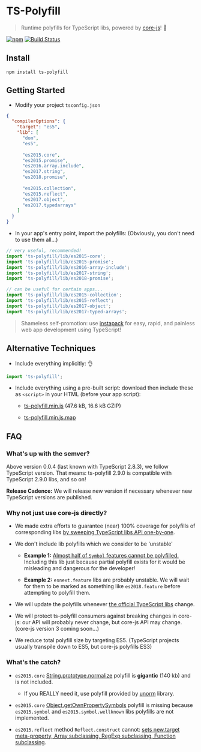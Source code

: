 # TS-Polyfill

> Runtime polyfills for TypeScript libs, powered by [core-js](https://github.com/zloirock/core-js)! :battery:

[![npm](https://img.shields.io/npm/v/ts-polyfill.svg)](https://www.npmjs.com/package/ts-polyfill) [![Build Status](https://api.travis-ci.org/ryanelian/ts-polyfill.svg?branch=master)](https://travis-ci.org/ryanelian/ts-polyfill)

## Install

`npm install ts-polyfill`

## Getting Started

- Modify your project `tsconfig.json`

```json
{
  "compilerOptions": {
    "target": "es5",
    "lib": [
      "dom",
      "es5",
      
      "es2015.core",
      "es2015.promise",
      "es2016.array.include",
      "es2017.string",
      "es2018.promise",
      
      "es2015.collection",
      "es2015.reflect",
      "es2017.object",
      "es2017.typedarrays"
    ]
  }
}
```

- In your app's entry point, import the polyfills: (Obviously, you don't need to use them all...)

```ts
// very useful, recommended!
import 'ts-polyfill/lib/es2015-core';
import 'ts-polyfill/lib/es2015-promise';
import 'ts-polyfill/lib/es2016-array-include';
import 'ts-polyfill/lib/es2017-string';
import 'ts-polyfill/lib/es2018-promise';

// can be useful for certain apps...
import 'ts-polyfill/lib/es2015-collection';
import 'ts-polyfill/lib/es2015-reflect';
import 'ts-polyfill/lib/es2017-object';
import 'ts-polyfill/lib/es2017-typed-arrays';
```

> Shameless self-promotion: use [instapack](https://github.com/ryanelian/instapack) for easy, rapid, and painless web app development using TypeScript!

## Alternative Techniques

- Include everything implicitly: :ok_hand:

```ts
import 'ts-polyfill';
```

- Include everything using a pre-built script: download then include these as `<script>` in your HTML (before your app script):

  - [ts-polyfill.min.js](https://github.com/ryanelian/ts-polyfill/raw/master/dist/ts-polyfill.min.js) (47.6 kB, 16.6 kB GZIP)

  - [ts-polyfill.min.js.map](https://github.com/ryanelian/ts-polyfill/raw/master/dist/ts-polyfill.min.js.map) 

## FAQ

### What's up with the semver?

Above version 0.0.4 (last known with TypeScript 2.8.3), we follow TypeScript version. That means: ts-polyfill 2.9.0 is compatible with TypeScript 2.9.0 libs, and so on!

**Release Cadence:** We will release new version if necessary whenever new TypeScript versions are published.

### Why not just use core-js directly?

- We made extra efforts to guarantee (near) 100% coverage for polyfills of corresponding libs [by sweeping TypeScript libs API one-by-one](https://github.com/ryanelian/ts-polyfill/blob/master/src/es2015-core.ts).

- We don't include lib polyfills which we consider to be 'unstable'

  - **Example 1:** [Almost half of `Symbol` features cannot be polyfilled.](http://kangax.github.io/compat-table/es6) Including this lib just because partial polyfill exists for it would be misleading and dangerous for the developer!

  - **Example 2:** `esnext.feature` libs are probably unstable. We will wait for them to be marked as something like `es2018.feature` before attempting to polyfill them.

- We will update the polyfills whenever [the official TypeScript libs](https://github.com/Microsoft/TypeScript/tree/master/lib) change.

- We will protect ts-polyfill consumers against breaking changes in core-js: our API will probably never change, but core-js API may change. (core-js version 3 coming soon...)

- We reduce total polyfill size by targeting ES5. (TypeScript projects usually transpile down to ES5, but core-js polyfills ES3)

### What's the catch?

- `es2015.core` [String.prototype.normalize](https://developer.mozilla.org/en-US/docs/Web/JavaScript/Reference/Global_Objects/String/normalize) polyfill is **gigantic** (140 kb) and is not included.

    - If you REALLY need it, use polyfill provided by [unorm](https://github.com/walling/unorm) library.

- `es2015.core` [Object.getOwnPropertySymbols](https://developer.mozilla.org/en-US/docs/Web/JavaScript/Reference/Global_Objects/Object/getOwnPropertySymbols) polyfill is missing because `es2015.symbol` and `es2015.symbol.wellknown` libs polyfills are not implemented.

- `es2015.reflect` method `Reflect.construct` cannot: [sets new.target meta-property, Array subclassing, RegExp subclassing, Function subclassing](http://kangax.github.io/compat-table/es6/#test-Reflect).

